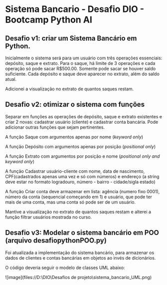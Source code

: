 # Sistema Bancario - Desafio DIO - Bootcamp Python AI

## Desafio v1: criar um Sistema Bancário em Python. 

Inicialmente o sistema será para um usuário com três operações essenciais: depósito, saque e extrato. Para o saque, há limite de 3 operações e cada operação só pode sacar R$500.00. Somente pode sacar se houver saldo suficiente. Cada depósito e saque deve aparecer no extrato, além do saldo atual.

Adicionei a visualização no extrato de quantos saques restam.

## Desafio v2: otimizar o sistema com funções

Separar em funções as operações de depósito, saque e extrato existentes e criar 2 novas: cadastrar usuário (cliente) e cadastrar conta bancária. Pode adicionar outras funções que sejam pertinentes.

A função Saque com argumentos apenas por nome (*keyword only*)

A função Depósito com argumentos apenas por posição (*positional only*)

A função Extrato com argumentos por posição e nome (*positional only and keyword only*) 

A função Cadastrar usuário-cliente com nome, data de nascimento, CPF(cadastrados apenas uma vez e só com números) e endereço (a string deve estar no formato logradouro, número - bairro - cidade/sigla estado)

A função Criar conta deve armazenar em lista: agência (numero fixo 0001), número da conta (sequencial começando em 1) e usuário, que pode ter mais de uma conta, mas uma conta só pode ser de um usuário.

Mantive a visualização no extrato de quantos saques restam e alterei a função filtrar usuários mostrada no curso.

## Desafio v3: Modelar o sistema bancário em POO (arquivo desafiopythonPOO.py)

Foi atualizada a implementação do sistema bancário, para armazenar os dados de clientes e contas bancárias em objetos ao invés de dicionários.

O código deveria seguir o modelo de classes UML abaixo:

![image](files://D:\DIO\Desafios de projeto\sistema_bancario_UML.png)
